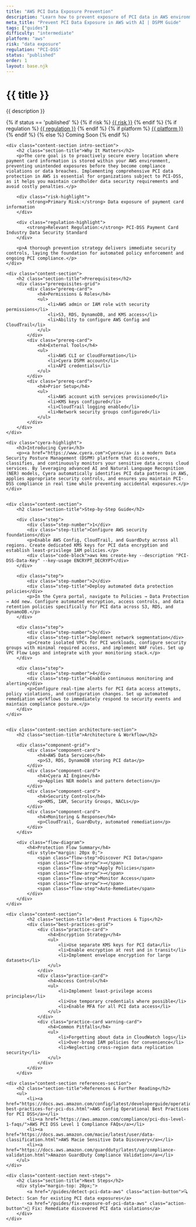 ```yaml
---
title: "AWS PCI Data Exposure Prevention"
description: "Learn how to prevent exposure of PCI data in AWS environments. Follow step-by-step guidance for PCI-DSS compliance and data protection."
meta_title: "Prevent PCI Data Exposure in AWS with AI | DSPM Guide"
tags: ["guides"]
difficulty: "intermediate"
platform: "aws"
risk: "data exposure"
regulation: "PCI-DSS"
status: "published"
order: 1
layout: base.njk
---
```


<div class="container">
    <div class="header">
        <h1>{{ title }}</h1>
        <p>{{ description }}</p>
        <div class="guide-tags-container">
			<div class="guide-tags-wrapper">
		    {% if status == 'published' %}
		        {% if risk %}
		        <a href="/risk/{{ risk | downcase | replace: ' ', '-' }}/" class="guide-tag risk">{{ risk }}</a>
		        {% endif %}
		        {% if regulation %}
		        <a href="/regulation/{{ regulation | downcase | replace: ' ', '-' }}/" class="guide-tag regulation">{{ regulation }}</a>
		        {% endif %}
		        {% if platform %}
		        <a href="/platforms/{{ platform | downcase | replace: ' ', '-' }}/" class="guide-tag platform">{{ platform }}</a>
		        {% endif %}
		    {% else %}
		        <span class="guide-tag coming-soon">Coming Soon</span>
		    {% endif %}
		</div>
		</div>
    </div>

    <div class="content-section intro-section">
        <h2 class="section-title">Why It Matters</h2>
        <p>The core goal is to proactively secure every location where payment card information is stored within your AWS environment, preventing unintended exposures before they become compliance violations or data breaches. Implementing comprehensive PCI data protection in AWS is essential for organizations subject to PCI-DSS, as it helps you maintain cardholder data security requirements and avoid costly penalties.</p>
        
        <div class="risk-highlight">
            <strong>Primary Risk:</strong> Data exposure of payment card information
        </div>
        
        <div class="regulation-highlight">
            <strong>Relevant Regulation:</strong> PCI-DSS Payment Card Industry Data Security Standard
        </div>
        
        <p>A thorough prevention strategy delivers immediate security controls, laying the foundation for automated policy enforcement and ongoing PCI compliance.</p>
    </div>

    <div class="content-section">
        <h2 class="section-title">Prerequisites</h2>
        <div class="prerequisites-grid">
            <div class="prereq-card">
                <h4>Permissions & Roles</h4>
                <ul>
                    <li>AWS admin or IAM role with security permissions</li>
                    <li>S3, RDS, DynamoDB, and KMS access</li>
                    <li>Ability to configure AWS Config and CloudTrail</li>
                </ul>
            </div>
            <div class="prereq-card">
                <h4>External Tools</h4>
                <ul>
                    <li>AWS CLI or CloudFormation</li>
                    <li>Cyera DSPM account</li>
                    <li>API credentials</li>
                </ul>
            </div>
            <div class="prereq-card">
                <h4>Prior Setup</h4>
                <ul>
                    <li>AWS account with services provisioned</li>
                    <li>KMS keys configured</li>
                    <li>CloudTrail logging enabled</li>
                    <li>Network security groups configured</li>
                </ul>
            </div>
        </div>
    </div>
	
    <div class="cyera-highlight">
        <h3>Introducing Cyera</h3>
        <p><a href="https://www.cyera.com">Cyera</a> is a modern Data Security Posture Management (DSPM) platform that discovers, classifies, and continuously monitors your sensitive data across cloud services. By leveraging advanced AI and Natural Language Recognition (NER) models, Cyera automatically identifies PCI data patterns in AWS, applies appropriate security controls, and ensures you maintain PCI-DSS compliance in real time while preventing accidental exposures.</p>
    </div>
	

    <div class="content-section">
        <h2 class="section-title">Step-by-Step Guide</h2>
        
        <div class="step">
            <div class="step-number">1</div>
            <div class="step-title">Configure AWS security foundations</div>
            <p>Enable AWS Config, CloudTrail, and GuardDuty across all regions. Create dedicated KMS keys for PCI data encryption and establish least-privilege IAM policies.</p>
            <div class="code-block">aws kms create-key --description "PCI-DSS-Data-Key" --key-usage ENCRYPT_DECRYPT</div>
        </div>

        <div class="step">
            <div class="step-number">2</div>
            <div class="step-title">Deploy automated data protection policies</div>
            <p>In the Cyera portal, navigate to Policies → Data Protection → Add new. Configure automated encryption, access controls, and data retention policies specifically for PCI data across S3, RDS, and DynamoDB.</p>
        </div>

        <div class="step">
            <div class="step-number">3</div>
            <div class="step-title">Implement network segmentation</div>
            <p>Create isolated VPCs for PCI workloads, configure security groups with minimal required access, and implement WAF rules. Set up VPC Flow Logs and integrate with your monitoring stack.</p>
        </div>

        <div class="step">
            <div class="step-number">4</div>
            <div class="step-title">Enable continuous monitoring and alerting</div>
            <p>Configure real-time alerts for PCI data access attempts, policy violations, and configuration changes. Set up automated remediation workflows to immediately respond to security events and maintain compliance posture.</p>
        </div>
    </div>


    <div class="content-section architecture-section">
        <h2 class="section-title">Architecture & Workflow</h2>
        
        <div class="component-grid">
            <div class="component-card">
                <h4>AWS Data Services</h4>
                <p>S3, RDS, DynamoDB storing PCI data</p>
            </div>
            <div class="component-card">
                <h4>Cyera AI Engine</h4>
                <p>Applies NER models and pattern detection</p>
            </div>
            <div class="component-card">
                <h4>Security Controls</h4>
                <p>KMS, IAM, Security Groups, NACLs</p>
            </div>
            <div class="component-card">
                <h4>Monitoring & Response</h4>
                <p>CloudTrail, GuardDuty, automated remediation</p>
            </div>
        </div>

        <div class="flow-diagram">
            <h4>Protection Flow Summary</h4>
            <div style="margin: 20px 0;">
                <span class="flow-step">Discover PCI Data</span>
                <span class="flow-arrow">→</span>
                <span class="flow-step">Apply Policies</span>
                <span class="flow-arrow">→</span>
                <span class="flow-step">Monitor Access</span>
                <span class="flow-arrow">→</span>
                <span class="flow-step">Auto-Remediate</span>
            </div>
        </div>
    </div>

	<div class="content-section">
	        <h2 class="section-title">Best Practices & Tips</h2>
	        <div class="best-practices-grid">
	            <div class="practice-card">
	                <h4>Encryption Strategy</h4>
	                <ul>
	                    <li>Use separate KMS keys for PCI data</li>
	                    <li>Enable encryption at rest and in transit</li>
	                    <li>Implement envelope encryption for large datasets</li>
	                </ul>
	            </div>
	            <div class="practice-card">
	                <h4>Access Control</h4>
	                <ul>
	                    <li>Implement least-privilege access principles</li>
	                    <li>Use temporary credentials where possible</li>
	                    <li>Enable MFA for all PCI data access</li>
	                </ul>
	            </div>
	            <div class="practice-card warning-card">
	                <h4>Common Pitfalls</h4>
	                <ul>
	                    <li>Forgetting about data in CloudWatch logs</li>
	                    <li>Over-broad IAM policies for convenience</li>
	                    <li>Neglecting cross-region data replication security</li>
	                </ul>
	            </div>
	        </div>
	    </div>

    <div class="content-section references-section">
        <h2 class="section-title">References & Further Reading</h2>
        <ul>
            <li><a href="https://docs.aws.amazon.com/config/latest/developerguide/operational-best-practices-for-pci-dss.html">AWS Config Operational Best Practices for PCI DSS</a></li>
            <li><a href="https://aws.amazon.com/compliance/pci-dss-level-1-faqs/">AWS PCI DSS Level 1 Compliance FAQs</a></li>
            <li><a href="https://docs.aws.amazon.com/macie/latest/user/data-classification.html">AWS Macie Sensitive Data Discovery</a></li>
            <li><a href="https://docs.aws.amazon.com/guardduty/latest/ug/compliance-validation.html">Amazon GuardDuty Compliance Validation</a></li>
        </ul>
    </div>

    <div class="content-section next-steps">
        <h2 class="section-title">Next Steps</h2>
        <div style="margin-top: 20px;">
            <a href="/guides/detect-pci-data-aws" class="action-button">🔍 Detect: Scan for existing PCI data exposures</a>
            <a href="/guides/fix-exposure-of-pci-data-aws" class="action-button">🔧 Fix: Remediate discovered PCI data violations</a>
        </div>
    </div>
</div>